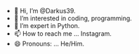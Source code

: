 - 👋 Hi, I’m @Darkus39.
- 👀 I’m interested in coding, programming.
- 🌱 I’m expert in Python.
- 📫 How to reach me ... Instagram. 
- 😄 Pronouns: ... He/Him.

<!---
Darkus39/Darkus39 is a ✨ special ✨ repository because its `README.md` (this file) appears on your GitHub profile.
You can click the Preview link to take a look at your changes.
--->
